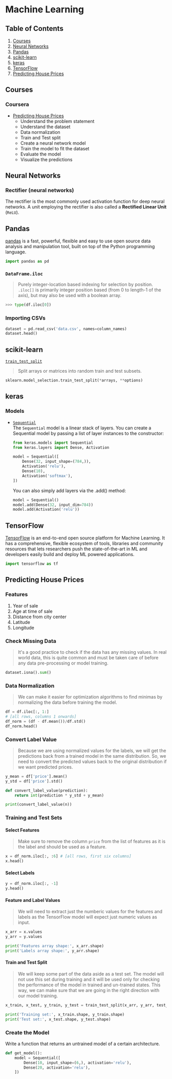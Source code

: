 # Machine Learning

## Table of Contents
1. [Courses](#courses)
1. [Neural Networks](#neural-networks)
1. [Pandas](#pandas)
1. [scikit-learn](#scikit-learn)
1. [keras](#keras)
1. [TensorFlow](#tensorflow)
1. [Predicting House Prices](#predicting-house-prices)

## Courses
### Coursera
* [Predicting House Prices](https://www.coursera.org/learn/tensorflow-beginner-predicting-house-prices-regression)
  * Understand the problem statement
  * Understand the dataset
  * Data normalization
  * Train and Test split
  * Create a neural network model
  * Train the model to fit the dataset
  * Evaluate the model
  * Visualize the predictions

## Neural Networks
### Rectifier (neural networks)
The rectifier is the most commonly used activation function for deep neural networks. A unit employing the rectifier is also called a **Rectified Linear Unit** (`ReLU`).

## Pandas
[pandas](https://pandas.pydata.org) is a fast, powerful, flexible and easy to use open source data analysis and manipulation tool, built on top of the Python programming language.
```python
import pandas as pd
```

### `DataFrame.iloc`
> Purely integer-location based indexing for selection by position.
`.iloc[]` is primarily integer position based (from 0 to length-1 of the axis), but may also be used with a boolean array.
```python
>>> type(df.iloc[0])
```

### Importing CSVs
```python
dataset = pd.read_csv('data.csv', names=column_names)
dataset.head()
```

## scikit-learn
[`train_test_split`](https://scikit-learn.org/stable/modules/generated/sklearn.model_selection.train_test_split.html)  
> Split arrays or matrices into random train and test subsets.
```python
sklearn.model_selection.train_test_split(*arrays, **options)
```

## keras
### Models
* [`Sequential`](https://keras.io/getting-started/sequential-model-guide/)  
The `Sequential` model is a linear stack of layers. You can create a Sequential model by passing a list of layer instances to the constructor:
  ```python
  from keras.models import Sequential
  from keras.layers import Dense, Activation

  model = Sequential([
      Dense(32, input_shape=(784,)),
      Activation('relu'),
      Dense(10),
      Activation('softmax'),
  ])
  ```
  You can also simply add layers via the .add() method:
  ```python
  model = Sequential()
  model.add(Dense(32, input_dim=784))
  model.add(Activation('relu'))
  ```

## TensorFlow
[TensorFlow](https://www.tensorflow.org) is an end-to-end open source platform for Machine Learning. It has a comprehensive, flexible ecosystem of tools, libraries and community resources that lets researchers push the state-of-the-art in ML and developers easily build and deploy ML powered applications.  
```python
import tensorflow as tf
```

## Predicting House Prices
### Features
1. Year of sale
1. Age at time of sale
1. Distance from city center
1. Latitude
1. Longitude

### Check Missing Data  
> It's a good practice to check if the data has any missing values. In real world data, this is quite common and must be taken care of before any data pre-processing or model training.
```python
dataset.isna().sum()
```

### Data Normalization  
> We can make it easier for optimization algorithms to find minimas by normalizing the data before training the model.
```python
df = df.iloc[:, 1:]
# [all rows, columns 1 onwards]
df_norm = (df - df.mean())/df.std()
df_norm.head()
```

### Convert Label Value
> Because we are using normalized values for the labels, we will get the predictions back from a trained model in the same distribution. So, we need to convert the predicted values back to the original distribution if we want predicted prices.
```python
y_mean = df['price'].mean()
y_std = df['price'].std()

def convert_label_value(prediction):
    return int(prediction * y_std + y_mean)

print(convert_label_value(n))
```

### Training and Test Sets
#### Select Features  
> Make sure to remove the column `price` from the list of features as it is the label and should be used as a feature.
```python
x = df_norm.iloc[:, :6] # [all rows, first six columns]
x.head()
```
#### Select Labels  
```python
y = df_norm.iloc[:, -1]
y.head()
```
#### Feature and Label Values  
> We will need to extract just the numberic values for the features and labels as the TensorFlow model will expect just numeric values as input.
```python
x_arr = x.values
y_arr = y.values

print('Features array shape:', x_arr.shape)
print('Labels array shape:', y_arr.shape)
```
#### Train and Test Split
> We will keep some part of the data aside as a test set. The model will not use this set during training and it will be used only for checking the performance of the model in trained and un-trained states. This way, we can make sure that we are going in the right direction with our model training.
```python
x_train, x_test, y_train, y_test = train_test_split(x_arr, y_arr, test_size=0.05, random_state=0)

print('Training set:', x_train.shape, y_train.shape)
print('Test set:', x_test.shape, y_test.shape)
```

### Create the Model
Write a function that returns an untrained model of a certain architecture.
```python
def get_model():
    model = Sequential([
        Dense(10, input_shape=(6,), activation='relu'),
        Dense(20, activation='relu'),
    ])
```
